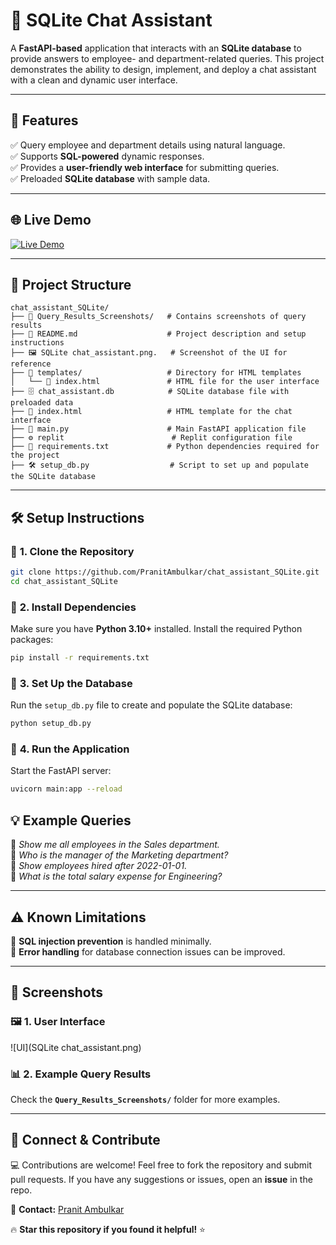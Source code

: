 # 🚀 **SQLite Chat Assistant**

A **FastAPI-based** application that interacts with an **SQLite database** to provide answers to employee- and department-related queries. This project demonstrates the ability to design, implement, and deploy a chat assistant with a clean and dynamic user interface.

---

## 🎯 **Features**
✅ Query employee and department details using natural language.  
✅ Supports **SQL-powered** dynamic responses.  
✅ Provides a **user-friendly web interface** for submitting queries.  
✅ Preloaded **SQLite database** with sample data.  

---

## 🌐 **Live Demo**
[![Live Demo](https://img.shields.io/badge/Live_Demo-Click_Here-blue?style=for-the-badge&logo=firefox)](https://sqlite-chatbot-wnet.onrender.com)


---

## 📂 **Project Structure**

```plaintext
chat_assistant_SQLite/
├── 📂 Query_Results_Screenshots/   # Contains screenshots of query results
├── 📄 README.md                    # Project description and setup instructions
├── 🖼️ SQLite chat_assistant.png.   # Screenshot of the UI for reference
├── 📂 templates/                   # Directory for HTML templates
│   └── 📄 index.html               # HTML file for the user interface
├── 🗄️ chat_assistant.db            # SQLite database file with preloaded data
├── 📜 index.html                   # HTML template for the chat interface
├── 🐍 main.py                      # Main FastAPI application file
├── ⚙️ replit                        # Replit configuration file
├── 📜 requirements.txt             # Python dependencies required for the project
├── 🛠️ setup_db.py                  # Script to set up and populate the SQLite database
```

---

## 🛠️ **Setup Instructions**

### 🔹 **1. Clone the Repository**
```bash
git clone https://github.com/PranitAmbulkar/chat_assistant_SQLite.git
cd chat_assistant_SQLite
```

### 🔹 **2. Install Dependencies**
Make sure you have **Python 3.10+** installed. Install the required Python packages:
```bash
pip install -r requirements.txt
```

### 🔹 **3. Set Up the Database**
Run the `setup_db.py` file to create and populate the SQLite database:
```bash
python setup_db.py
```

### 🔹 **4. Run the Application**
Start the FastAPI server:
```bash
uvicorn main:app --reload
```

## 💡 **Example Queries**
🔹 *Show me all employees in the Sales department.*  
🔹 *Who is the manager of the Marketing department?*  
🔹 *Show employees hired after 2022-01-01.*  
🔹 *What is the total salary expense for Engineering?*  

---

## ⚠️ **Known Limitations**
🚧 **SQL injection prevention** is handled minimally.  
🚧 **Error handling** for database connection issues can be improved.  

---

## 📸 **Screenshots**
### 🖼️ **1. User Interface**
![UI](SQLite chat_assistant.png)

### 📊 **2. Example Query Results**
Check the **`Query_Results_Screenshots/`** folder for more examples.

---

## 🌟 **Connect & Contribute**
💻 Contributions are welcome! Feel free to fork the repository and submit pull requests. If you have any suggestions or issues, open an **issue** in the repo.  

📧 **Contact:** [Pranit Ambulkar](https://github.com/PranitAmbulkar)  

🔥 **Star this repository if you found it helpful!** ⭐

